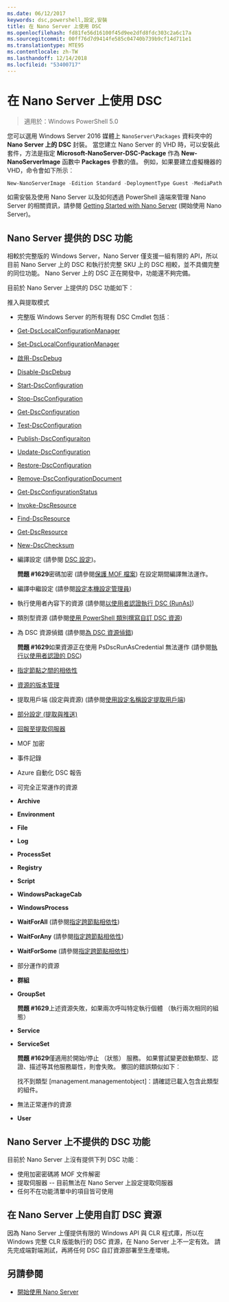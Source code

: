 ```yaml
---
ms.date: 06/12/2017
keywords: dsc,powershell,設定,安裝
title: 在 Nano Server 上使用 DSC
ms.openlocfilehash: fd81fe56d16100f45d9ee2dfd8fdc303c2a6c17a
ms.sourcegitcommit: 00ff76d7d9414fe585c04740b739b9cf14d711e1
ms.translationtype: MTE95
ms.contentlocale: zh-TW
ms.lasthandoff: 12/14/2018
ms.locfileid: "53400717"
---
```

# <a name="using-dsc-on-nano-server"></a>在 Nano Server 上使用 DSC

> 適用於：Windows PowerShell 5.0

您可以選用 Windows Server 2016 媒體上 `NanoServer\Packages` 資料夾中的 **Nano Server 上的 DSC** 封裝。 當您建立 Nano Server 的 VHD 時，可以安裝此套件，方法是指定 **Microsoft-NanoServer-DSC-Package** 作為 **New-NanoServerImage** 函數中 **Packages** 參數的值。 例如，如果要建立虛擬機器的 VHD，命令會如下所示︰

```powershell
New-NanoServerImage -Edition Standard -DeploymentType Guest -MediaPath f:\ -BasePath .\Base -TargetPath .\Nano1\Nano.vhd -ComputerName Nano1 -Packages Microsoft-NanoServer-DSC-Package
```

如需安裝及使用 Nano Server 以及如何透過 PowerShell 遠端來管理 Nano Server 的相關資訊，請參閱 [Getting Started with Nano Server](/windows-server/get-started/getting-started-with-nano-server) (開始使用 Nano Server)。

## <a name="dsc-features-available-on-nano-server"></a>Nano Server 提供的 DSC 功能

相較於完整版的 Windows Server，Nano Server 僅支援一組有限的 API，所以目前 Nano Server 上的 DSC 和執行於完整 SKU 上的 DSC 相較，並不具備完整的同位功能。 Nano Server 上的 DSC 正在開發中，功能還不夠完備。

目前於 Nano Server 上提供的 DSC 功能如下︰

推入與提取模式

- 完整版 Windows Server 的所有現有 DSC Cmdlet 包括︰
- [Get-DscLocalConfigurationManager](/powershell/module/PSDesiredStateConfiguration/Get-DscLocalConfigurationManager)
- [Set-DscLocalConfigurationManager](/powershell/module/PSDesiredStateConfiguration/Set-DscLocalConfigurationManager)
- [啟用-DscDebug](/powershell/module/PSDesiredStateConfiguration/Enable-DscDebug)
- [Disable-DscDebug](/powershell/module/PSDesiredStateConfiguration/Disable-DscDebug)
- [Start-DscConfiguration](/powershell/module/psdesiredstateconfiguration/start-dscconfiguration)
- [Stop-DscConfiguration](/powershell/module/PSDesiredStateConfiguration/Stop-DscConfiguration)
- [Get-DscConfiguration](/powershell/module/PSDesiredStateConfiguration/Get-DscConfiguration)
- [Test-DscConfiguration](/powershell/module/psdesiredstateconfiguration/Test-DSCConfiguration)
- [Publish-DscConfiguraiton](/powershell/module/PSDesiredStateConfiguration/Publish-DscConfiguration)
- [Update-DscConfiguration](/powershell/module/PSDesiredStateConfiguration/Update-DscConfiguration)
- [Restore-DscConfiguration](/powershell/module/PSDesiredStateConfiguration/Restore-DscConfiguration)
- [Remove-DscConfigurationDocument](/powershell/module/PSDesiredStateConfiguration/Remove-DscConfigurationDocument)
- [Get-DscConfigurationStatus](/powershell/module/PSDesiredStateConfiguration/Get-DscConfigurationStatus)
- [Invoke-DscResource](/powershell/module/PSDesiredStateConfiguration/Invoke-DscResource)
- [Find-DscResource](https://technet.microsoft.com/en-us/library/mt517874.aspx)
- [Get-DscResource](/powershell/module/PSDesiredStateConfiguration/Get-DscResource)
- [New-DscChecksum](/powershell/module/PSDesiredStateConfiguration/New-DSCCheckSum)

- 編譯設定 (請參閱 [DSC 設定](../configurations/configurations.md))。

  **問題 #1629**密碼加密 (請參閱[保護 MOF 檔案](../pull-server/secureMOF.md)) 在設定期間編譯無法運作。

- 編譯中繼設定 (請參閱[設定本機設定管理員](../managing-nodes/metaConfig.md))

- 執行使用者內容下的資源 (請參閱[以使用者認證執行 DSC (RunAs)](../configurations/runAsUser.md))

- 類別型資源 (請參閱[使用 PowerShell 類別撰寫自訂 DSC 資源](../resources/authoringResourceClass.md))

- 為 DSC 資源偵錯 (請參閱[為 DSC 資源偵錯](../troubleshooting/debugResource.md))

  **問題 #1629**如果資源正在使用 PsDscRunAsCredential 無法運作 (請參閱[執行以使用者認證的 DSC](../configurations/runAsUser.md))

- [指定節點之間的相依性](../configurations/crossNodeDependencies.md)

- [資源的版本管理](../configurations/sxsResource.md)

- 提取用戶端 (設定與資源) (請參閱[使用設定名稱設定提取用戶端](../pull-server/pullClientConfigNames.md))

- [部分設定 (提取與推送)](../pull-server/partialConfigs.md)

- [回報至提取伺服器](../pull-server/reportServer.md)

- MOF 加密

- 事件記錄

- Azure 自動化 DSC 報告

- 可完全正常運作的資源

- **Archive**
- **Environment**
- **File**
- **Log**
- **ProcessSet**
- **Registry**
- **Script**
- **WindowsPackageCab**
- **WindowsProcess**
- **WaitForAll** (請參閱[指定跨節點相依性](../configurations/crossNodeDependencies.md))
- **WaitForAny** (請參閱[指定跨節點相依性](../configurations/crossNodeDependencies.md))
- **WaitForSome** (請參閱[指定跨節點相依性](../configurations/crossNodeDependencies.md))

- 部分運作的資源
- **群組**
- **GroupSet**

  **問題 #1629**上述資源失敗，如果兩次呼叫特定執行個體 （執行兩次相同的組態）

- **Service**
- **ServiceSet**

  **問題 #1629**僅適用於開始/停止 （狀態） 服務。 如果嘗試變更啟動類型、認證、描述等其他服務屬性，則會失敗。 擲回的錯誤類似如下︰

  找不到類型 [management.managementobject]：請確認已載入包含此類型的組件。

- 無法正常運作的資源
- **User**

## <a name="dsc-features-not-available-on-nano-server"></a>Nano Server 上不提供的 DSC 功能

目前於 Nano Server 上沒有提供下列 DSC 功能︰

- 使用加密密碼將 MOF 文件解密
- 提取伺服器 -- 目前無法在 Nano Server 上設定提取伺服器
- 任何不在功能清單中的項目皆可使用

## <a name="using-custom-dsc-resources-on-nano-server"></a>在 Nano Server 上使用自訂 DSC 資源

因為 Nano Server 上僅提供有限的 Windows API 與 CLR 程式庫，所以在 Windows 完整 CLR 版能執行的 DSC 資源，在 Nano Server 上不一定有效。
請先完成端對端測試，再將任何 DSC 自訂資源部署至生產環境。

## <a name="see-also"></a>另請參閱

- [開始使用 Nano Server](/windows-server/get-started/getting-started-with-nano-server)
